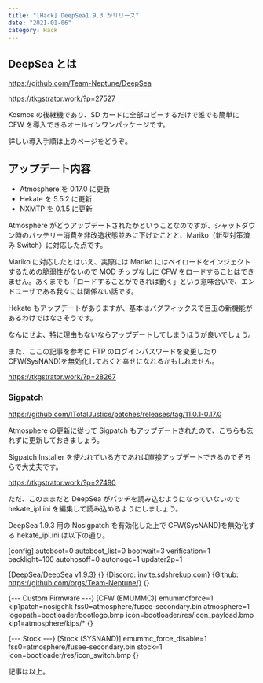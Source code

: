 ```yaml
---
title: "[Hack] DeepSea1.9.3 がリリース"
date: "2021-01-06"
category: Hack
---
```


## DeepSea とは

https://github.com/Team-Neptune/DeepSea

https://tkgstrator.work/?p=27527

Kosmos の後継機であり、SD カードに全部コピーするだけで誰でも簡単に CFW を導入できるオールインワンパッケージです。

詳しい導入手順は上のページをどうぞ。

## アップデート内容

- Atmosphere を 0.17.0 に更新
- Hekate を 5.5.2 に更新
- NXMTP を 0.1.5 に更新

Atmosphere がどうアップデートされたかということなのですが、シャットダウン時のバッテリー消費を非改造状態並みに下げたことと、Mariko（新型対策済み Switch）に対応した点です。

Mariko に対応したとはいえ、実際には Mariko にはペイロードをインジェクトするための脆弱性がないので MOD チップなしに CFW をロードすることはできません。あくまでも「ロードすることができれば動く」という意味合いで、エンドユーザである我々には関係ない話です。

Hekate もアップデートがありますが、基本はバグフィックスで目玉の新機能があるわけではなさそうです。

なんにせよ、特に理由もないならアップデートしてしまうほうが良いでしょう。

また、ここの記事を参考に FTP のログインパスワードを変更したり CFW(SysNAND)を無効化しておくと幸せになれるかもしれません。

https://tkgstrator.work/?p=28267

### Sigpatch

https://github.com/ITotalJustice/patches/releases/tag/11.0.1-0.17.0

Atmosphere の更新に従って Sigpatch もアップデートされたので、こちらも忘れずに更新しておきましょう。

Sigpatch Installer を使われている方であれば直接アップデートできるのでそちらで大丈夫です。

https://tkgstrator.work/?p=27490

ただ、このままだと DeepSea がパッチを読み込むようになっていないので hekate_ipl.ini を編集して読み込めるようにしましょう。

DeepSea 1.9.3 用の Nosigpatch を有効化した上で CFW(SysNAND)を無効化する hekate_ipl.ini は以下の通り。

\[config\]
autoboot=0
autoboot_list=0
bootwait=3
verification=1
backlight=100
autohosoff=0
autonogc=1
updater2p=1

{DeepSea/DeepSea v1.9.3}
{}
{Discord: invite.sdshrekup.com}
{Github: https://github.com/orgs/Team-Neptune/}
{}

{--- Custom Firmware ---}
\[CFW (EMUMMC)\]
emummcforce=1
kip1patch=nosigchk
fss0=atmosphere/fusee-secondary.bin
atmosphere=1
logopath=bootloader/bootlogo.bmp
icon=bootloader/res/icon_payload.bmp
kip1=atmosphere/kips/\*
{}

{--- Stock ---}
\[Stock (SYSNAND)\]
emummc_force_disable=1
fss0=atmosphere/fusee-secondary.bin
stock=1
icon=bootloader/res/icon_switch.bmp
{}

記事は以上。
